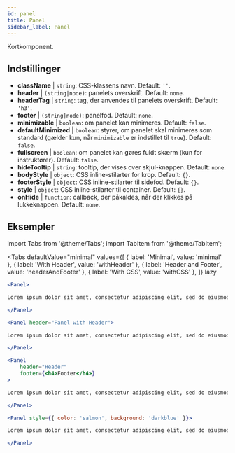 ```yaml
---
id: panel 
title: Panel
sidebar_label: Panel
---
```


Kortkomponent.

## Indstillinger

* __className__ | `string`: CSS-klassens navn. Default: `''`.
* __header__ | `(string|node)`: panelets overskrift. Default: `none`.
* __headerTag__ | `string`: tag, der anvendes til panelets overskrift. Default: `'h3'`.
* __footer__ | `(string|node)`: panelfod. Default: `none`.
* __minimizable__ | `boolean`: om panelet kan minimeres. Default: `false`.
* __defaultMinimized__ | `boolean`: styrer, om panelet skal minimeres som standard (gælder kun, når `minimizable` er indstillet til `true`). Default: `false`.
* __fullscreen__ | `boolean`: om panelet kan gøres fuldt skærm (kun for instruktører). Default: `false`.
* __hideTooltip__ | `string`: tooltip, der vises over skjul-knappen. Default: `none`.
* __bodyStyle__ | `object`: CSS inline-stilarter for krop. Default: `{}`.
* __footerStyle__ | `object`: CSS inline-stilarter til sidefod. Default: `{}`.
* __style__ | `object`: CSS inline-stilarter til container. Default: `{}`.
* __onHide__ | `function`: callback, der påkaldes, når der klikkes på lukkeknappen. Default: `none`.


## Eksempler

import Tabs from '@theme/Tabs';
import TabItem from '@theme/TabItem';

<Tabs
    defaultValue="minimal"
    values={[
        { label: 'Minimal', value: 'minimal' },
        { label: 'With Header', value: 'withHeader' },
        { label: 'Header and Footer', value: 'headerAndFooter' },
        { label: 'With CSS', value: 'withCSS' },
    ]}
    lazy
>

<TabItem value="minimal">

```jsx live
<Panel>

Lorem ipsum dolor sit amet, consectetur adipiscing elit, sed do eiusmod tempor incididunt ut labore et dolore magna aliqua. Ut enim ad minim veniam, quis nostrud exercitation ullamco laboris nisi ut aliquip ex ea commodo consequat. Duis aute irure dolor in reprehenderit in voluptate velit esse cillum dolore eu fugiat nulla pariatur. Excepteur sint occaecat cupidatat non proident, sunt in culpa qui officia deserunt mollit anim id est laborum.

</Panel>
```

</TabItem>

<TabItem value="withHeader">

```jsx live
<Panel header="Panel with Header">

Lorem ipsum dolor sit amet, consectetur adipiscing elit, sed do eiusmod tempor incididunt ut labore et dolore magna aliqua. Ut enim ad minim veniam, quis nostrud exercitation ullamco laboris nisi ut aliquip ex ea commodo consequat. Duis aute irure dolor in reprehenderit in voluptate velit esse cillum dolore eu fugiat nulla pariatur. Excepteur sint occaecat cupidatat non proident, sunt in culpa qui officia deserunt mollit anim id est laborum.

</Panel>
```

</TabItem>

<TabItem value="headerAndFooter">

```jsx live
<Panel 
    header="Header" 
    footer={<h4>Footer</h4>}
>

Lorem ipsum dolor sit amet, consectetur adipiscing elit, sed do eiusmod tempor incididunt ut labore et dolore magna aliqua. Ut enim ad minim veniam, quis nostrud exercitation ullamco laboris nisi ut aliquip ex ea commodo consequat. Duis aute irure dolor in reprehenderit in voluptate velit esse cillum dolore eu fugiat nulla pariatur. Excepteur sint occaecat cupidatat non proident, sunt in culpa qui officia deserunt mollit anim id est laborum.

</Panel>
```

</TabItem>

<TabItem value="withCSS">

```jsx live
<Panel style={{ color: 'salmon', background: 'darkblue' }}>

Lorem ipsum dolor sit amet, consectetur adipiscing elit, sed do eiusmod tempor incididunt ut labore et dolore magna aliqua. Ut enim ad minim veniam, quis nostrud exercitation ullamco laboris nisi ut aliquip ex ea commodo consequat. Duis aute irure dolor in reprehenderit in voluptate velit esse cillum dolore eu fugiat nulla pariatur. Excepteur sint occaecat cupidatat non proident, sunt in culpa qui officia deserunt mollit anim id est laborum.

</Panel>
```

</TabItem>

</Tabs>
